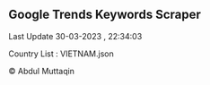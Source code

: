 

## Google Trends Keywords Scraper 
 
Last Update 30-03-2023 , 22:34:03

Country List :
VIETNAM.json



© Abdul Muttaqin 
